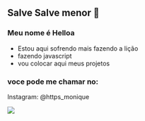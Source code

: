 ## Salve Salve menor 🦾

### Meu nome é Helloa
- Estou aqui sofrendo mais fazendo a lição
- fazendo javascript
- vou colocar aqui meus projetos

### voce pode me chamar no:
Instagram: @https_monique

![](https://media1.tenor.com/m/t273D3EqiIYAAAAC/one-piece-luffy.gif)
